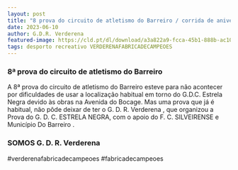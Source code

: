 ```yaml
---
layout: post
title: "8 prova do circuito de atletismo do Barreiro / corrida de aniversário G.D.C. Estrela Negra"
date: 2023-06-10
author: G.D.R. Verderena
featured-image: https://cld.pt/dl/download/a3a822a9-fcca-45b1-888b-ac1018e624ac/352288058_249486364439190_7142810603428016961_n.jpg
tags: desporto recreativo VERDERENAFABRICADECAMPEOES
---
```



<H3>8ª prova do circuito de atletismo do Barreiro</H3>

A 8ª prova do circuito de atletismo do Barreiro esteve para não acontecer por dificuldades de usar a localização habitual em torno do G.D.C. Estrela Negra devido às obras na Avenida do Bocage.
Mas uma prova que já é habitual, não pôde deixar de ter o G. D. R. Verderena , que organizou a Prova do G. D. C. ESTRELA NEGRA, com o apoio do F. C. SILVEIRENSE e Município Do Barreiro .

<H3>SOMOS G. D. R. Verderena</H3>

#verderenafabricadecampeoes #fabricadecampeoes 
